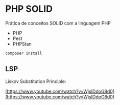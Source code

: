 # PHP SOLID

Prática de conceitos SOLID com a linguagem PHP

- PHP
- Pest
- PHPStan


```
composer install
```

## LSP

Liskov Substitution Principle:

[https://www.youtube.com/watch?v=WjsIDdoG8d0](https://www.youtube.com/watch?v=WjsIDdoG8d0)
